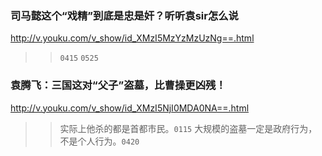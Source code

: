 ### 司马懿这个“戏精”到底是忠是奸？听听袁sir怎么说
http://v.youku.com/v_show/id_XMzI5MzYzMzUzNg==.html
> >`0415`
> >`0525`

### 袁腾飞：三国这对“父子”盗墓，比曹操更凶残！
http://v.youku.com/v_show/id_XMzI5NjI0MDA0NA==.html
> > 实际上他杀的都是首都市民。`0115`
> > 大规模的盗墓一定是政府行为，不是个人行为。`0420`
